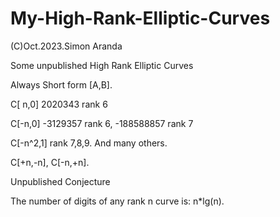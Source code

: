 # My-High-Rank-Elliptic-Curves

(C)Oct.2023.Simon Aranda

Some unpublished High Rank Elliptic Curves

Always Short form [A,B].

C[ n,0]  2020343 rank 6

C[-n,0] -3129357 rank 6,  -188588857 rank 7

C[-n^2,1] rank 7,8,9. And many others.

C[+n,-n], C[-n,+n].

Unpublished Conjecture 

The number of digits of any rank n curve is: n*lg(n).


